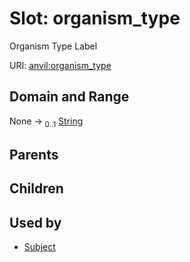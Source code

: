 
# Slot: organism_type

Organism Type Label

URI: [anvil:organism_type](https://anvilproject.org/acr-harmonized-data-model/organism_type)


## Domain and Range

None &#8594;  <sub>0..1</sub> [String](types/String.md)

## Parents


## Children


## Used by

 * [Subject](Subject.md)
